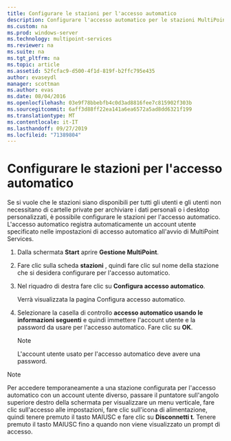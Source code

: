 ```yaml
---
title: Configurare le stazioni per l'accesso automatico
description: Configurare l'accesso automatico per le stazioni MultiPoint
ms.custom: na
ms.prod: windows-server
ms.technology: multipoint-services
ms.reviewer: na
ms.suite: na
ms.tgt_pltfrm: na
ms.topic: article
ms.assetid: 52fcfac9-d500-4f1d-819f-b2ffc795e435
author: evaseydl
manager: scottman
ms.author: evas
ms.date: 08/04/2016
ms.openlocfilehash: 03e9f78bbebfb4c0d3ad8816fee7c815902f303b
ms.sourcegitcommit: 6aff3d88ff22ea141a6ea6572a5ad8dd6321f199
ms.translationtype: MT
ms.contentlocale: it-IT
ms.lasthandoff: 09/27/2019
ms.locfileid: "71389804"
---
```

# <a name="configure-stations-for-automatic-logon"></a>Configurare le stazioni per l'accesso automatico
Se si vuole che le stazioni siano disponibili per tutti gli utenti e gli utenti non necessitano di cartelle private per archiviare i dati personali o i desktop personalizzati, è possibile configurare le stazioni per l'accesso automatico. L'accesso automatico registra automaticamente un account utente specificato nelle impostazioni di accesso automatico all'avvio di MultiPoint Services.  
  
1.  Dalla schermata **Start** aprire **Gestione MultiPoint**.  
  
2.  Fare clic sulla scheda **stazioni** , quindi fare clic sul nome della stazione che si desidera configurare per l'accesso automatico.  
  
3.  Nel riquadro di destra fare clic su **Configura accesso automatico**.  
  
    Verrà visualizzata la pagina Configura accesso automatico.  
  
4.  Selezionare la casella di controllo **accesso automatico usando le informazioni seguenti** e quindi immettere l'account utente e la password da usare per l'accesso automatico. Fare clic su **OK**.  
  
    > [!NOTE]  
    > L'account utente usato per l'accesso automatico deve avere una password.  
  
> [!NOTE]  
> Per accedere temporaneamente a una stazione configurata per l'accesso automatico con un account utente diverso, passare il puntatore sull'angolo superiore destro della schermata per visualizzare un menu verticale, fare clic sull'accesso alle impostazioni, fare clic sull'icona di alimentazione, quindi tenere premuto il tasto MAIUSC e fare clic su **Disconnetti t**. Tenere premuto il tasto MAIUSC fino a quando non viene visualizzato un prompt di accesso.